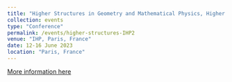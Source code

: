 ```yaml
---
title: "Higher Structures in Geometry and Mathematical Physics, Higher structures in Enumerative Geometry"
collection: events
type: "Conference"
permalink: /events/higher-structures-IHP2
venue: "IHP, Paris, France"
date: 12-16 June 2023
location: "Paris, France"
---
```


[More information here](https://ulysses8791.github.io/june2023abstracts.html)


